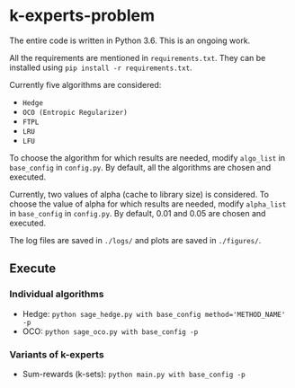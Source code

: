 # k-experts-problem 


The entire code is written in Python 3.6. This is an ongoing work.

All the requirements are mentioned in `requirements.txt`. 
They can be installed using `pip install -r requirements.txt`.

Currently five algorithms are considered:
 * `Hedge`
 * `OCO (Entropic Regularizer)`
 * `FTPL`
 * `LRU`
 * `LFU`
 
To choose the algorithm for which results are needed, modify `algo_list` in `base_config` in `config.py`. By default, all the algorithms are chosen and executed.

Currently, two values of alpha (cache to library size) is considered.
To choose the value of alpha for which results are needed, modify `alpha_list` in `base_config` in `config.py`. By default, 0.01 and 0.05 are chosen and executed.

The log files are saved in `./logs/` and plots are saved in `./figures/`.

## Execute
### Individual algorithms
* Hedge: `python sage_hedge.py with base_config method='METHOD_NAME' -p`
* OCO: `python sage_oco.py with base_config -p`

### Variants of k-experts
* Sum-rewards (k-sets): `python main.py with base_config -p`
